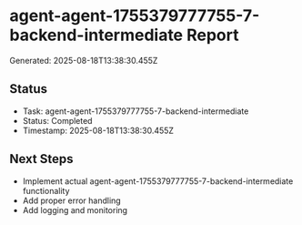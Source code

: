 # agent-agent-1755379777755-7-backend-intermediate Report

Generated: 2025-08-18T13:38:30.455Z

## Status
- Task: agent-agent-1755379777755-7-backend-intermediate
- Status: Completed
- Timestamp: 2025-08-18T13:38:30.455Z

## Next Steps
- Implement actual agent-agent-1755379777755-7-backend-intermediate functionality
- Add proper error handling
- Add logging and monitoring
